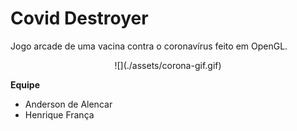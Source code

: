 # Covid Destroyer

Jogo arcade de uma vacina contra o coronavírus feito em OpenGL.

<p align="center">
    ![](./assets/corona-gif.gif)
</p>

**Equipe**

- Anderson de Alencar
- Henrique França
